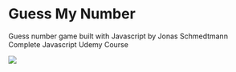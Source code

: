 # Guess My Number 

Guess number game built with Javascript by Jonas Schmedtmann Complete Javascript Udemy Course

<img src="https://user-images.githubusercontent.com/88436030/144925735-474207a8-2779-4948-8e8d-017251c6947b.PNG" style="width= 400px"/>

